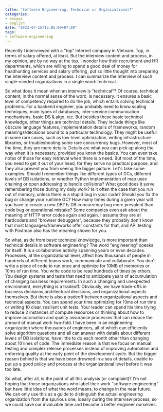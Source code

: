 ```yaml
---
title: 'Software Engineering: Technical or Organizational?'
categories:
- essays
- english
date: "2023-07-15T15:05:00+07:00"
tags:
- software-engineering
---
```


Recently I interviewed with a "top" Internet company in Vietnam. Top, in terms of salary offered, at least.
But the interview content and process, in my opinion, are by no way at the top.
I wonder how their recruitment and HR departments,
which are willing to spend a good deal of money for headhunting services and salary offering,
put so little thought into preparing the interview content and process.
I can summarize the interview of such single-minded organizations in a single word: technical.

So what does it mean when an interview is "technical"?
Of course, technical content, in the normal sense of the word, is necessary.
It ensures a basic level of competency required to do the job, which entails solving technical problems.
For a backend engineer, you probably need to know scaling techniques, main types of databases,
inter-service communication mechanisms, basic DS & algo, etc. But besides these basic technical knowledge,
other things are technical details. They include things like obscure language features,
implementation details of frameworks, random meanings/decisions bound to a particular technology.
They might be useful in some rare cases, such as low-level optimization, writing infrastructure libraries,
or troubleshooting some rare concurrency bugs. However, most of the time, they are mere details.
Details are what you can pick up along the way when it is necessary, provided you know the basics.
You can even take notes of those for easy retrieval when there is a need. But most of the time,
you need to get it out of your head, for they serve no practical purpose,
and they also prevent you from seeing the bigger picture. Let's take some examples.
Should I remember things like different types of GCs, different levels of DB isolations,
or whether Python implementation of map uses chaining or open addressing to handle collisions?
What good does it serve remembering those during my daily work? Is it often the case that you run out of memory,
unless there is a stupid bug in your code? Should you fix the bug or change your runtime GC?
How many times during a given year will you have to create a new DB?
Is DB concurrency bug more prevalent than code bug or operational mistake?
Some companies even ask about the meaning of HTTP error codes again and again.
I assume they are all hardcoders and "browser debuggers",
because they probably don't know that most languages/frameworks offer constants for that,
and API testing with Postman also has the meaning shown for you.

So what, aside from basic technical knowledge, is more important than technical details in software engineering?
The word "engineering" speaks for itself. It is a collaborative activity spanning years or even decades.
Processes, at the organizational level, affect how thousands of people in hundreds of different teams work,
communicate and collaborate. You don't write a piece of code to run once and optimize for 10MB of memories
or 10ms of run time. You write code to be read hundreds of times by others.
You design systems and tests that need to anticipate years of accumulation of changing business requirements.
In such a changing and unexpected environment, everything is a tradeoff.
Obviously, we have trade-offs in business decisions,architectural decisions,
and organizational aspects themselves. But there is also a tradeoff between organizational aspects and technical aspects.
You can spend your time optimizing for 10ms of run time or writing 10 clear, resilient unit tests.
Your leader can spend his time trying to reduce 2 instances of compute resources
or thinking about how to improve automation and quality assurance processes that can reduce the amount of manual work two-fold.
I have been in an engineering organization where thousands of engineers,
all of which can efficiently solve algorithm questions and all can answer with details about different levels of DB isolations,
have little to do each month other than changing about 10 lines of code.
The immediate reason is that we focus on manual testing and complex release processes
instead of improving automation and enforcing quality at the early point of the development cycle.
But the bigger reason behind is that we have been drowned in a sea of details,
unable to put up a good policy and process at the organizational level before it was too late.

So what, after all, is the point of all this analysis (or complaint)?
I'm not hoping that those organizations who label their work "software engineering"
but have little idea of what the word means, to change in the near future.
We can only use this as a guide to distinguish the actual engineering organization from the spurious one,
ideally during the interview process, so we could save our invaluable time and become a better engineer ourselves.